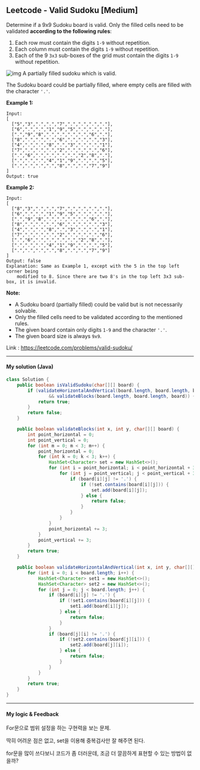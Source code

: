 ## Leetcode - Valid Sudoku [Medium]

Determine if a 9x9 Sudoku board is valid. Only the filled cells need to be validated **according to the following rules**:

1. Each row must contain the digits `1-9` without repetition.
2. Each column must contain the digits `1-9` without repetition.
3. Each of the 9 `3x3` sub-boxes of the grid must contain the digits `1-9` without repetition.

![img](https://upload.wikimedia.org/wikipedia/commons/thumb/f/ff/Sudoku-by-L2G-20050714.svg/250px-Sudoku-by-L2G-20050714.svg.png)
A partially filled sudoku which is valid.

The Sudoku board could be partially filled, where empty cells are filled with the character `'.'`.

**Example 1:**

```
Input:
[
  ["5","3",".",".","7",".",".",".","."],
  ["6",".",".","1","9","5",".",".","."],
  [".","9","8",".",".",".",".","6","."],
  ["8",".",".",".","6",".",".",".","3"],
  ["4",".",".","8",".","3",".",".","1"],
  ["7",".",".",".","2",".",".",".","6"],
  [".","6",".",".",".",".","2","8","."],
  [".",".",".","4","1","9",".",".","5"],
  [".",".",".",".","8",".",".","7","9"]
]
Output: true
```

**Example 2:**

```
Input:
[
  ["8","3",".",".","7",".",".",".","."],
  ["6",".",".","1","9","5",".",".","."],
  [".","9","8",".",".",".",".","6","."],
  ["8",".",".",".","6",".",".",".","3"],
  ["4",".",".","8",".","3",".",".","1"],
  ["7",".",".",".","2",".",".",".","6"],
  [".","6",".",".",".",".","2","8","."],
  [".",".",".","4","1","9",".",".","5"],
  [".",".",".",".","8",".",".","7","9"]
]
Output: false
Explanation: Same as Example 1, except with the 5 in the top left corner being 
    modified to 8. Since there are two 8's in the top left 3x3 sub-box, it is invalid.
```

**Note:**

- A Sudoku board (partially filled) could be valid but is not necessarily solvable.
- Only the filled cells need to be validated according to the mentioned rules.
- The given board contain only digits `1-9` and the character `'.'`.
- The given board size is always `9x9`.

Link : https://leetcode.com/problems/valid-sudoku/



---



#### My solution (Java)

```java
class Solution {
    public boolean isValidSudoku(char[][] board) {
        if (validateHorizontalAndVertical(board.length, board.length, board)
                && validateBlocks(board.length, board.length, board)) {
            return true;
        }
        return false;
    }

    public boolean validateBlocks(int x, int y, char[][] board) {
        int point_horizontal = 0;
        int point_vertical = 0;
        for (int m = 0; m < 3; m++) {
            point_horizontal = 0;
            for (int k = 0; k < 3; k++) {
                HashSet<Character> set = new HashSet<>();
                for (int i = point_horizontal; i < point_horizontal + 3; i++) {
                    for (int j = point_vertical; j < point_vertical + 3; j++) {
                        if (board[i][j] != '.') {
                            if (!set.contains(board[i][j])) {
                                set.add(board[i][j]);
                            } else {
                                return false;
                            }
                        }
                    }
                }
                point_horizontal += 3;
            }
            point_vertical += 3;
        }
        return true;
    }

    public boolean validateHorizontalAndVertical(int x, int y, char[][] board) {
        for (int i = 0; i < board.length; i++) {
            HashSet<Character> set1 = new HashSet<>();
            HashSet<Character> set2 = new HashSet<>();
            for (int j = 0; j < board.length; j++) {
                if (board[i][j] != '.') {
                    if (!set1.contains(board[i][j])) {
                        set1.add(board[i][j]);
                    } else {
                        return false;
                    }
                }
                if (board[j][i] != '.') {
                    if (!set2.contains(board[j][i])) {
                        set2.add(board[j][i]);
                    } else {
                        return false;
                    }
                }
            }
        }
        return true;
    }
}
```

---



#### My logic & Feedback

For문으로 범위 설정을 하는 구현력을 보는 문제.

딱히 어려운 점은 없고, set을 이용해 중복검사만 잘 해주면 된다.

for문을 많이 쓰다보니 코드가 좀 더러운데, 조금 더 깔끔하게 표현할 수 있는 방법이 없을까?